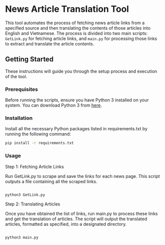 # News Article Translation Tool

This tool automates the process of fetching news article links from a specified source and then translating the contents of those articles into English and Vietnamese. The process is divided into two main scripts: `GetLink.py` for fetching article links, and `main.py` for processing those links to extract and translate the article contents.

## Getting Started

These instructions will guide you through the setup process and execution of the tool.

### Prerequisites

Before running the scripts, ensure you have Python 3 installed on your system. You can download Python 3 from [here](https://www.python.org/downloads/).

### Installation

Install all the necessary Python packages listed in requirements.txt by running the following command:

```sh 
pip install -r requirements.txt
```

### Usage

Step 1: Fetching Article Links

Run GetLink.py to scrape and save the links for each news page. This script outputs a file containing all the scraped links.

```sh 

python3 GetLink.py
```

Step 2: Translating Articles

Once you have obtained the list of links, run main.py to process these links and get the translation of articles. The script will output the translated articles, formatted as specified, into a designated directory.

```sh 

python3 main.py
```
